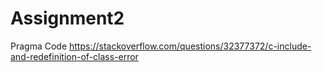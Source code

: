 # Assignment2

Pragma Code
https://stackoverflow.com/questions/32377372/c-include-and-redefinition-of-class-error
